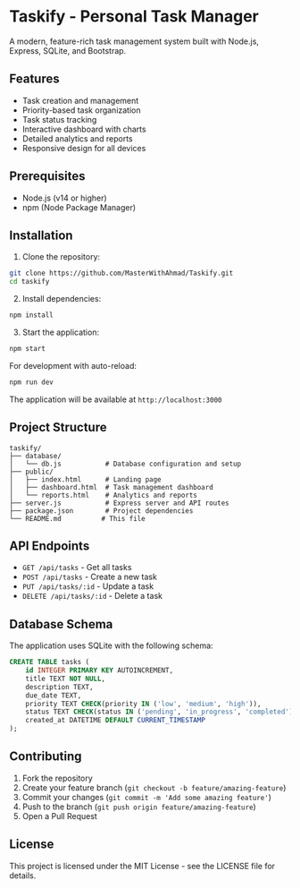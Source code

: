 # Taskify - Personal Task Manager

A modern, feature-rich task management system built with Node.js, Express, SQLite, and Bootstrap.

## Features

- Task creation and management
- Priority-based task organization
- Task status tracking
- Interactive dashboard with charts
- Detailed analytics and reports
- Responsive design for all devices

## Prerequisites

- Node.js (v14 or higher)
- npm (Node Package Manager)

## Installation

1. Clone the repository:
```bash
git clone https://github.com/MasterWithAhmad/Taskify.git
cd taskify
```

2. Install dependencies:
```bash
npm install
```

3. Start the application:
```bash
npm start
```

For development with auto-reload:
```bash
npm run dev
```

The application will be available at `http://localhost:3000`

## Project Structure

```
taskify/
├── database/
│   └── db.js           # Database configuration and setup
├── public/
│   ├── index.html      # Landing page
│   ├── dashboard.html  # Task management dashboard
│   └── reports.html    # Analytics and reports
├── server.js           # Express server and API routes
├── package.json        # Project dependencies
└── README.md          # This file
```

## API Endpoints

- `GET /api/tasks` - Get all tasks
- `POST /api/tasks` - Create a new task
- `PUT /api/tasks/:id` - Update a task
- `DELETE /api/tasks/:id` - Delete a task

## Database Schema

The application uses SQLite with the following schema:

```sql
CREATE TABLE tasks (
    id INTEGER PRIMARY KEY AUTOINCREMENT,
    title TEXT NOT NULL,
    description TEXT,
    due_date TEXT,
    priority TEXT CHECK(priority IN ('low', 'medium', 'high')),
    status TEXT CHECK(status IN ('pending', 'in_progress', 'completed')),
    created_at DATETIME DEFAULT CURRENT_TIMESTAMP
);
```

## Contributing

1. Fork the repository
2. Create your feature branch (`git checkout -b feature/amazing-feature`)
3. Commit your changes (`git commit -m 'Add some amazing feature'`)
4. Push to the branch (`git push origin feature/amazing-feature`)
5. Open a Pull Request

## License

This project is licensed under the MIT License - see the LICENSE file for details. 
